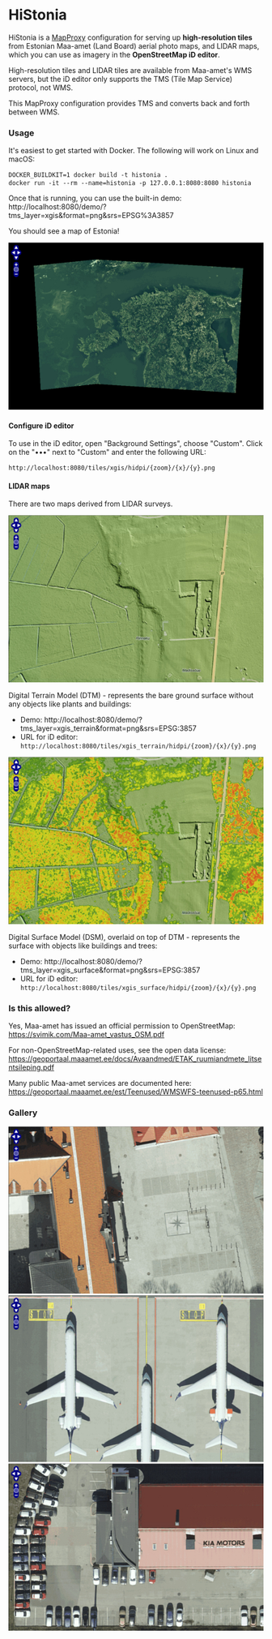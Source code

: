 HiStonia
========

HiStonia is a [MapProxy](https://mapproxy.org/) configuration for serving up
**high-resolution tiles** from Estonian Maa-amet (Land Board) aerial photo maps,
and LIDAR maps, which you can use as imagery in the **OpenStreetMap iD editor**.

High-resolution tiles and LIDAR tiles are available from Maa-amet's WMS servers,
but the iD editor only supports the TMS (Tile Map Service) protocol, not WMS.

This MapProxy configuration provides TMS and converts back and forth between WMS.

### Usage

It's easiest to get started with Docker. The following will work on Linux and macOS:

```shell
DOCKER_BUILDKIT=1 docker build -t histonia .
docker run -it --rm --name=histonia -p 127.0.0.1:8080:8080 histonia
```

Once that is running, you can use the built-in demo:
http://localhost:8080/demo/?tms_layer=xgis&format=png&srs=EPSG%3A3857

You should see a map of Estonia!

[<img src="https://raw.githubusercontent.com/intgr/static/master/histonia/histonia-demo-thumb.jpg">](https://raw.githubusercontent.com/intgr/static/master/histonia/histonia-demo.png)

#### Configure iD editor

To use in the iD editor, open "Background Settings", choose "Custom".
Click on the "•••" next to "Custom" and enter the following URL:
```
http://localhost:8080/tiles/xgis/hidpi/{zoom}/{x}/{y}.png
```

#### LIDAR maps

There are two maps derived from LIDAR surveys.

[<img src="https://raw.githubusercontent.com/intgr/static/master/histonia/histonia-terrain-01-thumb.jpg">](https://raw.githubusercontent.com/intgr/static/master/histonia/histonia-terrain-01.png)

Digital Terrain Model (DTM) - represents the bare ground surface without any
objects like plants and buildings:

* Demo: http://localhost:8080/demo/?tms_layer=xgis_terrain&format=png&srs=EPSG:3857
* URL for iD editor: `http://localhost:8080/tiles/xgis_terrain/hidpi/{zoom}/{x}/{y}.png`

[<img src="https://raw.githubusercontent.com/intgr/static/master/histonia/histonia-terrain-surface-01-thumb.jpg">](https://raw.githubusercontent.com/intgr/static/master/histonia/histonia-terrain-surface-01.png)

Digital Surface Model (DSM), overlaid on top of DTM - represents the surface
with objects like buildings and trees:

* Demo: http://localhost:8080/demo/?tms_layer=xgis_surface&format=png&srs=EPSG:3857
* URL for iD editor: `http://localhost:8080/tiles/xgis_surface/hidpi/{zoom}/{x}/{y}.png`

### Is this allowed?

Yes, Maa-amet has issued an official permission to OpenStreetMap:
https://svimik.com/Maa-amet_vastus_OSM.pdf

For non-OpenStreetMap-related uses, see the open data license:
https://geoportaal.maaamet.ee/docs/Avaandmed/ETAK_ruumiandmete_litsentsileping.pdf

Many public Maa-amet services are documented here:
https://geoportaal.maaamet.ee/est/Teenused/WMSWFS-teenused-p65.html

### Gallery

[<img src="https://raw.githubusercontent.com/intgr/static/master/histonia/histonia-01-thumb.jpg">](https://raw.githubusercontent.com/intgr/static/master/histonia/histonia-01.png)
[<img src="https://raw.githubusercontent.com/intgr/static/master/histonia/histonia-02-thumb.jpg">](https://raw.githubusercontent.com/intgr/static/master/histonia/histonia-02.png)
[<img src="https://raw.githubusercontent.com/intgr/static/master/histonia/histonia-03-thumb.jpg">](https://raw.githubusercontent.com/intgr/static/master/histonia/histonia-03.png)
